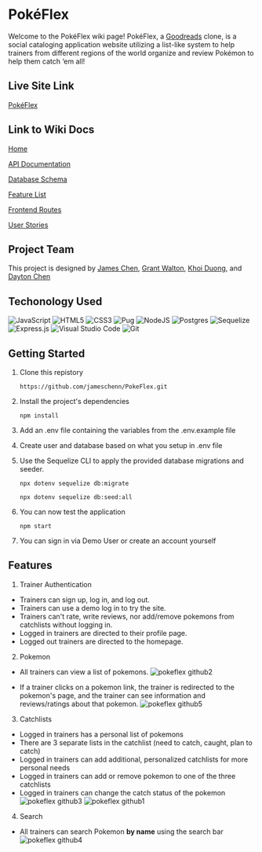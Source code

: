# PokéFlex
Welcome to the PokéFlex wiki page! PokéFlex, a [Goodreads](https://www.goodreads.com/) clone, is a social cataloging application website utilizing a list-like system to help trainers from different regions of the world organize and review Pokémon to help them catch ‘em all!  

## Live Site Link

[PokéFlex](https://pokeflex.onrender.com/)

## Link to Wiki Docs

[Home](https://github.com/jameschenn/PokeFlex/wiki)

[API Documentation](https://github.com/jameschenn/PokeFlex/wiki/API-Documentation)

[Database Schema](https://github.com/jameschenn/PokeFlex/wiki/Database-Schema)

[Feature List](https://github.com/jameschenn/PokeFlex/wiki/Feature-List)

[Frontend Routes](https://github.com/jameschenn/PokeFlex/wiki/Frontend-Routes)

[User Stories](https://github.com/jameschenn/PokeFlex/wiki/User-Stories)

## Project Team
This project is designed by [James Chen](https://github.com/jameschenn), [Grant Walton](https://github.com/Gwantt), [Khoi Duong](https://github.com/kdngaa), and [Dayton Chen](https://github.com/spursforever)

## Techonology Used
![JavaScript](https://img.shields.io/badge/javascript-%23323330.svg?style=for-the-badge&logo=javascript&logoColor=%23F7DF1E)
![HTML5](https://img.shields.io/badge/html5-%23E34F26.svg?style=for-the-badge&logo=html5&logoColor=white)
![CSS3](https://img.shields.io/badge/css3-%231572B6.svg?style=for-the-badge&logo=css3&logoColor=white)
![Pug](https://img.shields.io/badge/Pug-FFF?style=for-the-badge&logo=pug&logoColor=A86454)
![NodeJS](https://img.shields.io/badge/node.js-6DA55F?style=for-the-badge&logo=node.js&logoColor=white)
![Postgres](https://img.shields.io/badge/postgres-%23316192.svg?style=for-the-badge&logo=postgresql&logoColor=white)
![Sequelize](https://img.shields.io/badge/Sequelize-52B0E7?style=for-the-badge&logo=Sequelize&logoColor=white)
![Express.js](https://img.shields.io/badge/express.js-%23404d59.svg?style=for-the-badge&logo=express&logoColor=%2361DAFB)
![Visual Studio Code](https://img.shields.io/badge/Visual%20Studio%20Code-0078d7.svg?style=for-the-badge&logo=visual-studio-code&logoColor=white)
![Git](https://img.shields.io/badge/git-%23F05033.svg?style=for-the-badge&logo=git&logoColor=white)

## Getting Started
1. Clone this repistory

    ```https://github.com/jameschenn/PokeFlex.git```

2. Install the project's dependencies

    ```npm install```

3. Add an .env file containing the variables from the .env.example file

4. Create user and database based on what you setup in .env file

5. Use the Sequelize CLI to apply the provided database migrations and seeder.

    ```npx dotenv sequelize db:migrate```

    ```npx dotenv sequelize db:seed:all```

6. You can now test the application

    ```npm start```

7. You can sign in via Demo User or create an account yourself

## Features
1. Trainer Authentication 
* Trainers can sign up, log in, and log out.
* Trainers can use a demo log in to try the site.
* Trainers can't rate, write reviews, nor add/remove pokemons from catchlists without logging in. 
* Logged in trainers are directed to their profile page.
* Logged out trainers are directed to the homepage.

2. Pokemon
* All trainers can view a list of pokemons.
![pokeflex github2](https://user-images.githubusercontent.com/73676915/176514873-b6835a91-57e2-4595-9027-afb085703b27.PNG)

* If a trainer clicks on a pokemon link, the trainer is redirected to the pokemon's page, and the trainer can see information and reviews/ratings about that pokemon.
![pokeflex github5](https://user-images.githubusercontent.com/73676915/176514925-3a249f34-b63a-4454-82c3-1ba56eff7097.PNG)

3. Catchlists
* Logged in trainers has a personal list of pokemons
* There are 3 separate lists in the catchlist (need to catch, caught, plan to catch)
* Logged in trainers can add additional, personalized catchlists for more personal needs
* Logged in trainers can add or remove pokemon to one of the three catchlists 
* Logged in trainers can change the catch status of the pokemon
![pokeflex github3](https://user-images.githubusercontent.com/73676915/176515286-6a1a3d9f-b13b-4d6c-86c4-eede68d283e8.PNG)
![pokeflex github1](https://user-images.githubusercontent.com/73676915/176515313-270ef140-dcaf-4a3e-9933-6ae0aa45d492.PNG)

4. Search
* All trainers can search Pokemon **by name** using the search bar
![pokeflex github4](https://user-images.githubusercontent.com/73676915/176515693-03a0ecd8-8c2d-4e24-8169-dad0fe7ab33c.PNG)

